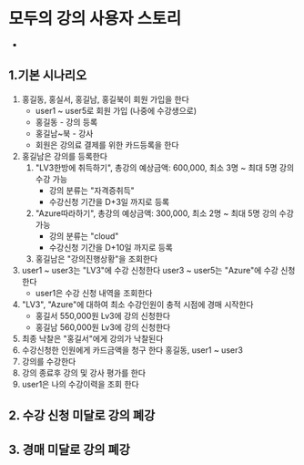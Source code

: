 # 모두의 강의 사용자 스토리
-
## 1.기본 시나리오

1. 홍길동, 홍실서, 홍길남, 홍길북이 회원 가입을 한다
   - user1 ~ user5로 회원 가입 (나중에 수강생으로)
   - 홍길동 - 강의 등록
   - 홍길남~북 - 강사
   - 회원은 강의료 결제를 위한 카드등록을 한다
2. 홍길남은 강의를 등록한다
   1. "LV3한방에 취득하기", 총강의 예상금액: 600,000, 최소 3명 ~ 최대 5명 강의 수강 가능
      - 강의 분류는 "자격증취득"
      - 수강신청 기간을 D+3일 까지로 등록
   2. "Azure따라하기", 총강의 예상금액: 300,000, 최소 2명 ~ 최대 5명 강의 수강 가능
      - 강의 분류는 "cloud"
      - 수강신청 기간을 D+10일 까지로 등록
   3. 홍길남은 "강의진행상황"을 조회한다
3. user1 ~ user3는 "LV3"에 수강 신청한다
   user3 ~ user5는 "Azure"에 수강 신청한다
   - user1은 수강 신청 내역을 조회한다
4. "LV3", "Azure"에 대하여 최소 수강인원이 충적 시점에 경매 시작한다
   - 홍길서 550,000원 Lv3에 강의 신청한다
   - 홍길남 560,000원 Lv3에 강의 신청한다
5. 최종 낙찰은 "홍길서"에게 강의가 낙찰된다
6. 수강신청한 인원에게 카드금액을 청구 한다
    홍길동, user1 ~ user3
7. 강의를 수강한다
8. 강의 종료후 강의 및 강사 평가를 한다
9. user1은 나의 수강이력을 조회 한다

## 2. 수강 신청 미달로 강의 폐강

## 3. 경매 미달로 강의 폐강

